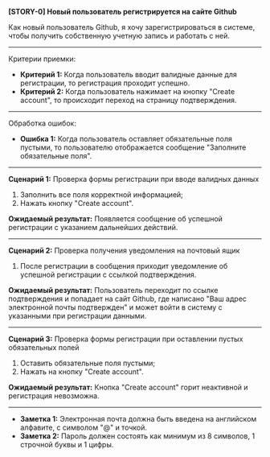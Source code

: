 **[STORY-0] Новый пользователь регистрируется на сайте Github**

Как новый пользователь Github, я хочу зарегистрироваться в системе, чтобы получить собственную учетную запись и работать с ней.

---

Критерии приемки:
* **Критерий 1:** Когда пользователь вводит валидные данные для регистрации, то регистрация проходит успешно.
* **Критерий 2:** Когда пользователь нажимает на кнопку "Create account", то происходит переход на страницу подтверждения.

---

Обработка ошибок:
* **Ошибка 1:** Когда пользователь оставляет обязательные поля пустыми, то пользователю отображается сообщение "Заполните обязательные поля".

---

**Сценарий 1:** Проверка формы регистрации при вводе валидных данных
1. Заполнить все поля корректной информацией;
2. Нажать кнопку "Create account".

**Ожидаемый результат:** Появляется сообщение об успешной
регистрации с указанием дальнейших
действий.

---

**Сценарий 2:** Проверка получения уведомления на почтовый ящик
1. После регистрации в сообщения приходит уведомление об успешной регистрации с ссылкой подтверждения.

**Ожидаемый результат:** Пользователь переходит по ссылке подтверждения и попадает на сайт Github, где написано "Ваш адрес электронной почты подтвержден" и может войти в систему с указанными при регистрации данными.

---

**Сценарий 3:** Проверка формы регистрации при оставлении пустых обязательных полей 
1. Оставить обязательные поля пустыми;
2. Нажать на кнопку "Сreate account".

**Ожидаемый результат:** Кнопка "Create account" горит неактивной и регистрация невозможна.

---

* **Заметка 1:** Электронная почта должна быть введена на английском алфавите, с символом "@" и точкой.
* **Заметка 2:** Пароль должен состоять как минимум из 8 символов, 1 строчной буквы и 1 цифры.
